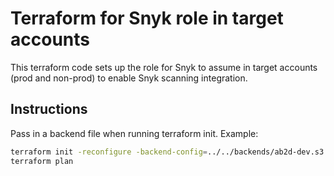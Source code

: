 # Terraform for Snyk role in target accounts

This terraform code sets up the role for Snyk to assume in target accounts (prod and non-prod) to enable Snyk scanning integration.

## Instructions

Pass in a backend file when running terraform init. Example:

```bash
terraform init -reconfigure -backend-config=../../backends/ab2d-dev.s3.tfbackend
terraform plan
```
